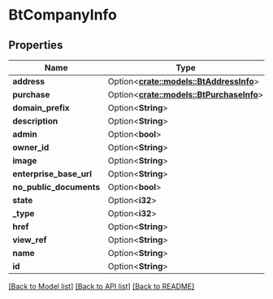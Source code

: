 # BtCompanyInfo

## Properties

Name | Type | Description | Notes
------------ | ------------- | ------------- | -------------
**address** | Option<[**crate::models::BtAddressInfo**](BTAddressInfo.md)> |  | [optional]
**purchase** | Option<[**crate::models::BtPurchaseInfo**](BTPurchaseInfo.md)> |  | [optional]
**domain_prefix** | Option<**String**> |  | [optional]
**description** | Option<**String**> |  | [optional]
**admin** | Option<**bool**> |  | [optional]
**owner_id** | Option<**String**> |  | [optional]
**image** | Option<**String**> |  | [optional]
**enterprise_base_url** | Option<**String**> |  | [optional]
**no_public_documents** | Option<**bool**> |  | [optional]
**state** | Option<**i32**> |  | [optional]
**_type** | Option<**i32**> |  | [optional]
**href** | Option<**String**> |  | [optional]
**view_ref** | Option<**String**> |  | [optional]
**name** | Option<**String**> |  | [optional]
**id** | Option<**String**> |  | [optional]

[[Back to Model list]](../README.md#documentation-for-models) [[Back to API list]](../README.md#documentation-for-api-endpoints) [[Back to README]](../README.md)


